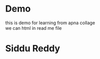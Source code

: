 # Demo
this is demo for learning from apna collage
<br/>
we can html in read me file

<h1>Siddu Reddy</h1>
